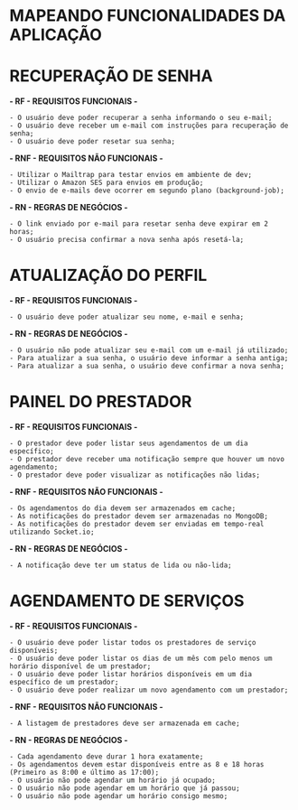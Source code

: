 # MAPEANDO FUNCIONALIDADES DA APLICAÇÃO

# RECUPERAÇÃO DE SENHA

  **- RF - REQUISITOS FUNCIONAIS -**

    - O usuário deve poder recuperar a senha informando o seu e-mail;
    - O usuário deve receber um e-mail com instruções para recuperação de senha;
    - O usuário deve poder resetar sua senha;

  **- RNF - REQUISITOS NÃO FUNCIONAIS -**

    - Utilizar o Mailtrap para testar envios em ambiente de dev;
    - Utilizar o Amazon SES para envios em produção;
    - O envio de e-mails deve ocorrer em segundo plano (background-job);

  **- RN - REGRAS DE NEGÓCIOS -**

    - O link enviado por e-mail para resetar senha deve expirar em 2 horas;
    - O usuário precisa confirmar a nova senha após resetá-la;


# ATUALIZAÇÃO DO PERFIL

  **- RF - REQUISITOS FUNCIONAIS -**

    - O usuário deve poder atualizar seu nome, e-mail e senha;

  **- RN - REGRAS DE NEGÓCIOS -**

    - O usuário não pode atualizar seu e-mail com um e-mail já utilizado;
    - Para atualizar a sua senha, o usuário deve informar a senha antiga;
    - Para atualizar a sua senha, o usuário deve confirmar a nova senha;

# PAINEL DO PRESTADOR

  **- RF - REQUISITOS FUNCIONAIS -**

    - O prestador deve poder listar seus agendamentos de um dia específico;
    - O prestador deve receber uma notificação sempre que houver um novo agendamento;
    - O prestador deve poder visualizar as notificações não lidas;

  **- RNF - REQUISITOS NÃO FUNCIONAIS -**

    - Os agendamentos do dia devem ser armazenados em cache;
    - As notificações do prestador devem ser armazenadas no MongoDB;
    - As notificações do prestador devem ser enviadas em tempo-real utilizando Socket.io;

  **- RN - REGRAS DE NEGÓCIOS -**

    - A notificação deve ter um status de lida ou não-lida;

# AGENDAMENTO DE SERVIÇOS

  **- RF - REQUISITOS FUNCIONAIS -**

    - O usuário deve poder listar todos os prestadores de serviço disponíveis;
    - O usuário deve poder listar os dias de um mês com pelo menos um horário disponível de um prestador;
    - O usuário deve poder listar horários disponíveis em um dia específico de um prestador;
    - O usuário deve poder realizar um novo agendamento com um prestador;

  **- RNF - REQUISITOS NÃO FUNCIONAIS -**

    - A listagem de prestadores deve ser armazenada em cache;

  **- RN - REGRAS DE NEGÓCIOS -**

    - Cada agendamento deve durar 1 hora exatamente;
    - Os agendamentos devem estar disponíveis entre as 8 e 18 horas (Primeiro as 8:00 e último as 17:00);
    - O usuário não pode agendar um horário já ocupado;
    - O usuário não pode agendar em um horário que já passou;
    - O usuário não pode agendar um horário consigo mesmo;
